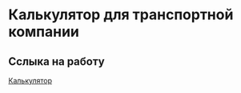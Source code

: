 # Калькулятор для транспортной компании
## Сслыка на работу

[Калькулятор](https://peregrin-kirill.github.io/Forcetrans/)
